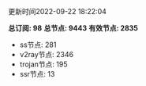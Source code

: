 更新时间2022-09-22 18:22:04

**总订阅: 98**
**总节点: 9443**
**有效节点: 2835**
- ss节点: 281
- v2ray节点: 2346
- trojan节点: 195
- ssr节点: 13
